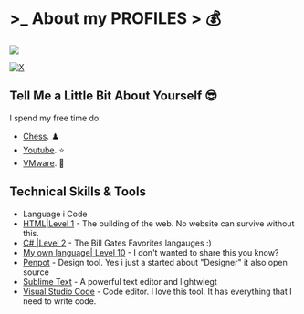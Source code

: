 # >_ About my PROFILES > :moneybag:

![](https://raw.githubusercontent.com/vanzasetia/vanzasetia/main/images/banner.jpg)

<div align="left">
  <a href="https://twitter.com/LeBaoChauDev" target="_blank"><img src="https://img.shields.io/twitter/follow/LeBaoChauDev?logo=twitter&style=for-the-badge" alt="X" /></a> 
</div>

## Tell Me a Little Bit About Yourself :sunglasses:


I spend my free time do:
- [Chess](https://chess.com/its_chaudev). :chess_pawn:
- [Youtube](https://youtube.com/). :star:
- [VMware](https://vmware.com/). :1st_place_medal:

## Technical Skills & Tools
- Language i Code
- [HTML|Level 1](https://developer.mozilla.org/en-US/docs/Web/html) - The building of the web. No website can survive without this.
- [C# |Level 2](https://learn.microsoft.com/en-us/dotnet/csharp/) - The Bill Gates Favorites langauges :)
- [My own language| Level 10](https://) - I don't wanted to share this you know?
- [Penpot](https://www.penpot.app/) - Design tool. Yes i just a started about "Designer" it also open source 
- [Sublime Text](https://www.sublimetext.com/) - A powerful text editor and lightwiegt
- [Visual Studio Code](https://code.visualstudio.com/) - Code editor. I love this tool. It has everything that I need to write code.

